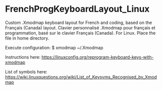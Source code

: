# FrenchProgKeyboardLayout_Linux

Custom .Xmodmap keyboard layout for French and coding, based on the Français (Canada) layout.
Clavier personnalisé .Xmodmap pour français et programmation, basé sur le clavier Français (Canada). 
For Linux.
Place the file in home directory.

Execute configuration:
$ xmodmap ~/.Xmodmap

Instructions here:
https://linuxconfig.org/reprogram-keyboard-keys-with-xmodmap

List of symbols here:
https://wiki.linuxquestions.org/wiki/List_of_Keysyms_Recognised_by_Xmodmap
